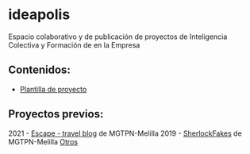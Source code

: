 # ideapolis

Espacio colaborativo y de publicación de proyectos de Inteligencia Colectiva y Formación de en la Empresa 

## Contenidos: 

- [Plantilla de proyecto](https://github.com/mgea/ideapolis/blob/main/plantilla.md) 


## Proyectos previos: 

2021 - [Escape - travel blog](https://github.com/danielangeles29/ideapolis) de MGTPN-Melilla 
2019 - [SherlockFakes](https://utopolis.ugr.es/ideapolis/sherlockfakes-2019/) de MGTPN-Melilla
[Otros](https://utopolis.ugr.es/ideapolis/category/proyectos/) 




